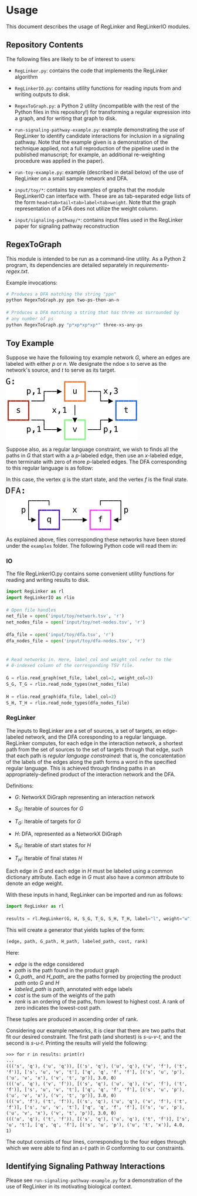 # Usage

This document describes the usage of RegLinker and RegLinkerIO
modules.

## Repository Contents

The following files are likely to be of interest to users:

- `RegLinker.py`: contains the code that implements the RegLinker
  algorithm

- `RegLinkerIO.py`: contains utility functions for reading
  inputs from and writing outputs to disk.

- `RegexToGraph.py`: a Python 2 utility (incompatible with the rest of
   the Python files in this repository!) for transforming a regular
   expression into a graph, and for writing that graph to disk.

- `run-signaling-pathway-example.py`: example demonstrating the use of
  RegLinker to identify candidate interactions for inclusion in a signaling
  pathway. Note that the example given is a demonstration of the technique
  applied, not a full reproduction of the pipeline used in the published
  manuscript; for example, an additional re-weighting procedure was applied in
  the paper).

- `run-toy-example.py`: example (described in detail below) of 
  the use of RegLinker on a small sample network and DFA.

- `input/toy/*`: contains toy examples of graphs that the module RegLinkerIO
  can interface with. These are as tab-separated edge lists of the form
  `head<tab>tail<tab>label<tab>weight`. Note that the graph representation of
  a DFA does not utilize the weight column.

- `input/signaling-pathway/*`: contains input files used in the RegLinker
  paper for signaling pathway reconstruction 

## RegexToGraph

This module is intended to be run as a command-line utility. As a Python 2
program, its dependencies are detailed separately in *requirements-regex.txt*.

Example invocations:

```bash
# Produces a DFA matching the string "ppn"
python RegexToGraph.py ppn two-ps-then-an-n

# Produces a DFA matching a string that has three xs surrounded by
# any number of ps
python RegexToGraph.py "p*xp*xp*xp*" three-xs-any-ps
```

## Toy Example

Suppose we have the following toy example network *G*, where an edges
are labeled with either *p* or *n*. We designate the ndoe *s* to serve
as the network's source, and *t* to serve as its target.

<img src="./network.svg">

Suppose also, as a regular language constraint, we wish to finds all
the paths in *G* that start with a a *p*-labeled edge, then use an
*x*-labeled edge, then terminate with zero of more *p*-labeled edges.
The DFA corresponding to this regular language is as follow:

In this case, the vertex *q* is the start state, and the vertex *f* is
the final state.

<img src="./dfa.svg">

As explained above, files corresponding these networks have been
stored under the `examples` folder. The following Python code will
read them in:

### IO

The file RegLinkerIO.py contains some convenient utility functions for
reading and writing results to disk.

```python
import RegLinker as rl
import RegLinkerIO as rlio

# Open file handles
net_file = open('input/toy/network.tsv', 'r') 
net_nodes_file = open('input/toy/net-nodes.tsv', 'r')

dfa_file = open('input/toy/dfa.tsv', 'r') 
dfa_nodes_file = open('input/toy/dfa-nodes.tsv', 'r')


# Read networks in. Here, label_col and weight_col refer to the
# 0-indexed column of the corresponding TSV file.

G = rlio.read_graph(net_file, label_col=2, weight_col=3)
S_G, T_G = rlio.read_node_types(net_nodes_file) 

H = rlio.read_graph(dfa_file, label_col=2)
S_H, T_H = rlio.read_node_types(dfa_nodes_file)
```

### RegLinker

The inputs to RegLinker are a set of sources, a set of targets, an edge-labeled
network, and the DFA coresponding to a regular language. RegLinker computes,
for each edge in the interaction network, a shortest path from the set of
sources to the set of targets through that edge, such that each path is
*regular language constrained*: that is, the concatentation of the labels of
the edges along the path forms a word in the specified regular language. This
is achieved through finding paths in an appropriately-defined product of the
interaction network and the DFA.  

Definitions:
- *G*: NetworkX DiGraph representing an interaction network
- *S<sub>G</sub>*: Iterable of sources for *G*
- *T<sub>G</sub>*: Iterable of targets for *G*

- *H*: DFA, represented as a NetworkX DiGraph
- *S<sub>H</sub>*: Iterable of start states for *H* 
- *T<sub>H</sub>*: Iterable of final states *H*

Each edge in *G* and each edge in *H* must be labeled using a common
dictionary attribute. Each edge in *G* must also have a common
attribute to denote an edge weight.

With these inputs in hand, RegLinker can be imported and run as
follows:

```python
import RegLinker as rl

results = rl.RegLinker(G, H, S_G, T_G, S_H, T_H, label="l", weight="w")
```

This will create a generator that yields tuples of the form:

```python
(edge, path, G_path, H_path, labeled_path, cost, rank)
```

Here:
- *edge* is the edge considered
- *path* is the path found in the product graph
- *G\_path\_* and *H\_path\_* are the paths formed by
  projecting the product *path* onto *G* and *H*
- *labeled\_path* is *path*, annotated with edge labels
- *cost* is the sum of the weights of the path
- *rank* is an ordering of the paths, from lowest to highest cost. A
  rank of zero indicates the lowest-cost path.

These tuples are produced in ascending order of rank.

Considering our example networks, it is clear that there are two paths
that fit our desired constraint. The first path (and shortest) is
*s-u-v-t*, and the second is *s-u-t*. Printing the results will yield
the following:

```
>>> for r in results: print(r)
...
((('s', 'q'), ('u', 'q')), [('s', 'q'), ('u', 'q'), ('v', 'f'), ('t', 'f')], ['s', 'u', 'v', 't'], ['q', 'q', 'f', 'f'], [('s', 'u', 'p'), ('u', 'v', 'x'), ('v', 't', 'p')], 3.0, 0)
((('u', 'q'), ('v', 'f')), [('s', 'q'), ('u', 'q'), ('v', 'f'), ('t', 'f')], ['s', 'u', 'v', 't'], ['q', 'q', 'f', 'f'], [('s', 'u', 'p'), ('u', 'v', 'x'), ('v', 't', 'p')], 3.0, 0)
((('v', 'f'), ('t', 'f')), [('s', 'q'), ('u', 'q'), ('v', 'f'), ('t', 'f')], ['s', 'u', 'v', 't'], ['q', 'q', 'f', 'f'], [('s', 'u', 'p'), ('u', 'v', 'x'), ('v', 't', 'p')], 3.0, 0)
((('u', 'q'), ('t', 'f')), [('s', 'q'), ('u', 'q'), ('t', 'f')], ['s', 'u', 't'], ['q', 'q', 'f'], [('s', 'u', 'p'), ('u', 't', 'x')], 4.0, 1)
```

The output consists of four lines, corresponding to the four edges
through which we were able to find an *s-t* path in *G* conforming to
our constraints. 

## Identifying Signaling Pathway Interactions

Please see `run-signaling-pathway-example.py` for a demonstration
of the use of RegLinker in its motivating biological context.
